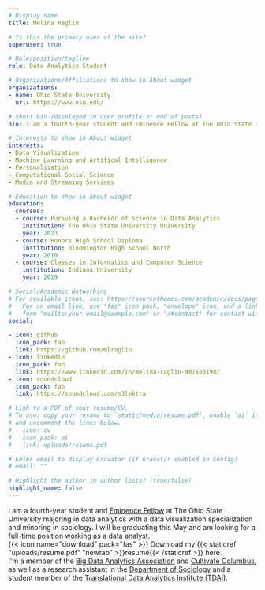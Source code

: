 ```yaml
---
# Display name
title: Melina Raglin

# Is this the primary user of the site?
superuser: true

# Role/position/tagline
role: Data Analytics Student

# Organizations/Affiliations to show in About widget
organizations:
- name: Ohio State University
  url: https://www.osu.edu/

# Short bio (displayed in user profile at end of posts)
bio: I am a fourth-year student and Eminence Fellow at The Ohio State University majoring in data analytics with a data visualization specialization and minoring in sociology.

# Interests to show in About widget
interests:
- Data Visualization
- Machine Learning and Artifical Intelligence
- Personalization
- Computational Social Science
- Media and Streaming Services

# Education to show in About widget
education:
  courses:
  - course: Pursuing a Bachelor of Science in Data Analytics
    institution: The Ohio State University University
    year: 2023
  - course: Honors High School Diploma
    institution: Bloomington High School North
    year: 2019
  - course: Classes in Informatics and Computer Science
    institution: Indiana University
    year: 2019

# Social/Academic Networking
# For available icons, see: https://sourcethemes.com/academic/docs/page-builder/#icons
#   For an email link, use "fas" icon pack, "envelope" icon, and a link in the
#   form "mailto:your-email@example.com" or "/#contact" for contact widget.
social:

- icon: github
  icon_pack: fab
  link: https://github.com/mlraglin
- icon: linkedin
  icon_pack: fab
  link: https://www.linkedin.com/in/melina-raglin-987183198/
- icon: soundcloud
  icon_pack: fab
  link: https://soundcloud.com/s3lektra

# Link to a PDF of your resume/CV.
# To use: copy your resume to `static/media/resume.pdf`, enable `ai` icons in `params.toml`,
# and uncomment the lines below.
# - icon: cv
#   icon_pack: ai
#   link: uploads/resume.pdf

# Enter email to display Gravatar (if Gravatar enabled in Config)
# email: ""

# Highlight the author in author lists? (true/false)
highlight_name: false
---
```


I am a fourth-year student and [Eminence Fellow](https://honors-scholars.osu.edu/honors/eminence) at The Ohio State University majoring in data analytics with a data visualization specialization and minoring in sociology. I will be graduating this May and am looking for a full-time position working as a data analyst.
\
{{< icon name="download" pack="fas" >}} Download my {{< staticref "uploads/resume.pdf" "newtab" >}}resumé{{< /staticref >}} here.
\
I'm a member of the [Big Data Analytics Association](https://bdaaosu.org/) and [Cultivate Columbus](https://cultivatecolumbus.org/), as well as a research assistant in the [Department of Sociology](https://sociology.osu.edu/) and a student member of the [Translational Data Analytics Institute (TDAI).](https://tdai.osu.edu/)
